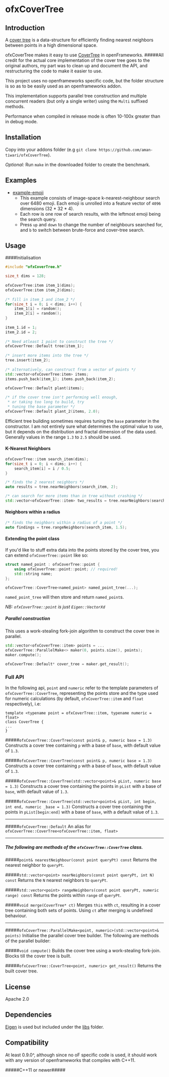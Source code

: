 ofxCoverTree
=====================================

Introduction
------------
A [cover tree](https://en.wikipedia.org/wiki/Cover_tree) is a data-structure for efficiently finding nearest neighbors between points in a high dimensional space.

ofxCoverTree makes it easy to use [CoverTree](https://github.com/manzilzaheer/CoverTree/) in openFrameworks.
#####All credit for the actual core implementation of the cover tree goes to the original authors, my part was to clean up and document the API, and restructuring the code to make it easier to use.

This project uses no openframeworks specific code, but the folder structure is so as to be easily used as an openframeworks addon.

This implementation supports parallel tree construction and multiple concurrent readers (but only a single writer) using the `Multi` suffixed methods. 

Performance when compiled in release mode is often 10-100x greater than in debug mode.

Installation
------------
Copy into your addons folder (e.g `git clone https://github.com/aman-tiwari/ofxCoverTree`).


*Optional:* Run `make` in the downloaded folder to create the benchmark.

Examples
------------
* [example-emoji](example-emoji/)
	* This example consists of image-space k-nearest-neighbour search over 6480 emoji. Each emoji is unrolled into a feature vector of `4096` dimensions (32 * 32 * 4).
	* Each row is one row of search results, with the leftmost emoji being the search query.
	* Press `up` and `down` to change the number of neighbours searched for, and `b` to switch between brute-force and cover-tree search.

Usage
------------
####Initialisation

```c++
#include "ofxCoverTree.h"

size_t dims = 128;
	
ofxCoverTree:item item_1(dims);
ofxCoverTree:item item_2(dims);
	
/* fill in item_1 and item_2 */
for(size_t i = 0; i < dims; i++) {
	item_1[i] = random();
	item_2[i] = random();
}
	
item_1.id = 1;
item_2.id = 2;
	
/* Need atleast 1 point to construct the tree */
ofxCoverTree::Default tree(item_1);
	
/* insert more items into the tree */
tree.insert(item_2);
	
/* alternatively, can construct from a vector of points */
std::vector<ofxCoverTree:item> items;
items.push_back(item_1); items.push_back(item_2);
	
ofxCoverTree::Default plant(items);

/* if the cover tree isn't performing well enough, 
 * or taking too long to build, try 
 * tuning the base parameter */
ofxCoverTree::Default plant_2(items, 2.0);

```
Efficient tree building sometimes requires tuning the `base` parameter in the constructor. I am not entirely sure what determines the optimal value to use, but it depends on the distribution and fractal dimension of the data used. Generally values in the range `1.3` to `2.5` should be used. 

#### K-Nearest Neighbors
```c++
ofxCoverTree::item search_item(dims);
for(size_t i = 0; i < dims; i++) {
	search_item[i] = i / 0.5;
}

/* finds the 2 nearest neighbors */
auto results = tree.nearNeighbors(search_item, 2);

/* can search for more items than in tree without crashing */
std::vector<ofxCoverTree::item> two_results = tree.nearNeighbors(search_item, 200);
```

#### Neighbors within a radius
```c++
/* finds the neighbors within a radius of a point */
auto findings = tree.rangeNeighbors(search_item, 1.5);
```

#### Extending the point class
If you'd like to stuff extra data into the points stored by the
cover tree, you can extend `ofxCoverTree::point` like so:

```c++
struct named_point : ofxCoverTree::point {
	using ofxCoverTree::point::point; // required!
	std::string name;
};

ofxCoverTree::CoverTree<named_point> named_point_tree(...);
```
`named_point_tree` will then store and return `named_point`s.

_NB: `ofxCoverTree::point` is just `Eigen::VectorXd`_

##### Parallel construction
This uses a work-stealing fork-join algorithm to construct the cover tree in parallel. 

```c++
std::vector<ofxCoverTree::item> points = ...
ofxCoverTree::ParallelMake<> maker(0, points.size(), points);
maker.compute();

ofxCoverTree::Default* cover_tree = maker.get_result();
```

### Full API
In the following api, `point` and `numeric` refer to the template parameters of `ofxCoverTree::CoverTree`, representing the points store and the type used for numeric calculations (by default, `ofxCoverTree::item` and `float` respectively), i.e:

```
template <typename point = ofxCoverTree::item, typename numeric = float>
class CoverTree {
...
}
```

#####`ofxCoverTree::CoverTree(const point& p, numeric base = 1.3)`
Constructs a cover tree containing `p` with a base of `base`, with default value of `1.3`.

#####`ofxCoverTree::CoverTree(const point& p, numeric base = 1.3)`
Constructs a cover tree containing `p` with a base of `base`, with default value of `1.3`.

#####`ofxCoverTree::CoverTree(std::vector<point>& pList, numeric base = 1.3)`
Constructs a cover tree containing the points in `pList` with a base of `base`, with default value of `1.3`.

#####`ofxCoverTree::CoverTree(std::vector<point>& pList, int begin, int end, numeric _base = 1.3)`
Constructs a cover tree containing the points in `pList[begin:end]` with a base of `base`, with a default value of `1.3`.

----
#####`ofxCoverTree::Default`
An alias for `ofxCoverTree::CoverTree<ofxCoverTree::item, float>`

----
##### The following are methods of the `ofxCoverTree::CoverTree` class.

#####`point& nearestNeighbour(const point queryPt) const`
Returns the nearest neighbor to `queryPt`.

#####`std::vector<point> nearNeighbors(const point queryPt, int N) const`
Returns the `N` nearest neighbors to `queryPt`.

#####`std::vector<point> rangeNeighbors(const point queryPt, numeric range) const`
Returns the points within `range` of `queryPt`.

#####`void merge(CoverTree* ct)`
Merges `this` with `ct`, resulting in a cover tree containing both sets of points. Using `ct` after merging is undefined behaviour. 

----
#####`ofxCoverTree::ParallelMake<point, numeric>(std::vector<point>& points)`
Initialise the parallel cover tree builder.
The following are methods of the parallel builder:

#####`void compute()`
Builds the cover tree using a work-stealing fork-join. Blocks till the cover tree is built.

#####`ofxCoverTree::CoverTree<point, numeric> get_result()`
Returns the built cover tree.

License
-------
Apache 2.0

Dependencies
------------
[Eigen](http://eigen.tuxfamily.org/index.php?title=Main_Page) is used but included under the [libs](libs/) folder. 

Compatibility
------------
At least 0.9.0^, although since no oF specific code is used, it should work with any version of openframeworks that compiles with C++11.

#####C++11 or newer#####
